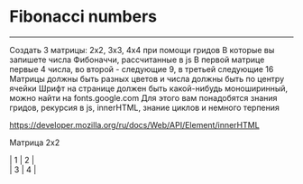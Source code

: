 # Fibonacci numbers
___

Создать 3 матрицы: 2х2, 3х3, 4х4 при помощи гридов
В которые вы запишете числа Фибоначчи, рассчитанные в js
В первой матрице первые 4 числа, во второй - следующие 9, в третьей следующие 16
Матрицы должны быть разных цветов и числа должны быть по центру ячейки
Шрифт на странице должен быть какой-нибудь моноширинный, можно найти на fonts.google.com
Для этого вам понадобятся знания гридов, рекурсия в js, innerHTML, знание циклов и немного терпения

https://developer.mozilla.org/ru/docs/Web/API/Element/innerHTML

Матрица 2х2

| 1 | 2 |  
| 3 | 4 |